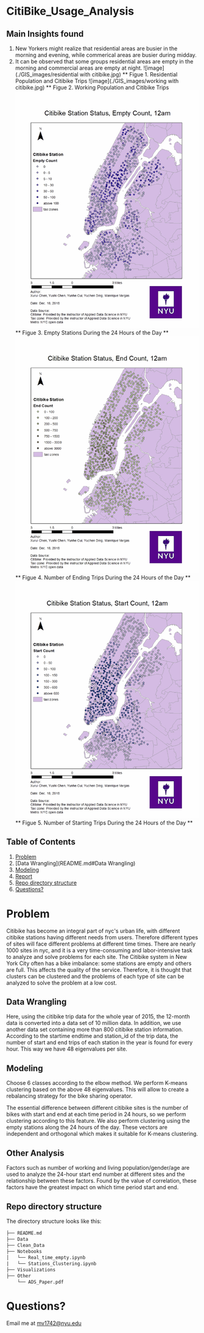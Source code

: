# CitiBike_Usage_Analysis

## Main Insights found

1. New Yorkers might realize that residential areas are busier in the morning and evening, while commerical areas are busier during midday.
1. It can be observed that some groups residential areas are empty in the morning and commercial areas are empty at night.
![image](./GIS_images/residential with citibike.jpg)
** Figue 1. Residential Population and Citibike Trips
![image](./GIS_images/working with citibike.jpg)
** Figue 2. Working Population and Citibike Trips
![image](./Visualizations/empty.gif)
** Figue 3. Empty Stations During the 24 Hours of the Day **
![image](./Visualizations/end.gif)
** Figue 4. Number of Ending Trips During the 24 Hours of the Day **
![image](./Visualizations/start.gif)
** Figue 5. Number of Starting Trips During the 24 Hours of the Day ** 

## Table of Contents

1. [Problem](README.md#Problem)
1. [Data Wrangling](README.md#Data Wrangling)
1. [Modeling](README.md#Modeling)
1. [Report](./Other/ADS_paper.pdf)
1. [Repo directory structure](README.md#Repo-directory-structure)
1. [Questions?](README.md#Questions?)

# Problem

Citibike has become an integral part of nyc's urban life, with different citibike stations having different needs from users. Therefore different types of sites will face different problems at different time times. There are nearly 1000 sites in nyc, and it is a very time-consuming and labor-intensive task to analyze and solve problems for each site. The Citibike system in New York City often has a bike imbalance: some stations are empty and others are full. This affects the quality of the service. Therefore, it is thought that clusters can be clustered and the problems of each type of site can be analyzed to solve the problem at a low cost.

## Data Wrangling
Here, using the citibike trip data for the whole year of 2015, the 12-month data is converted into a data set of 10 million data. In addition, we use another data set containing more than 800 citibike station information. According to the startime endtime and station_id of the trip data, the number of start and end trips of each station in the year is found for every hour. This way we have 48 eigenvalues ​​per site.

## Modeling

Choose 6 classes according to the elbow method. We perform K-means clustering based on the above 48 eigenvalues. This will allow to create a rebalancing strategy for the bike sharing operator.

The essential difference between different citibike sites is the number of bikes with start and end at each time period in 24 hours, so we perform clustering according to this feature. We also perform clustering using the empty stations along the 24 hours of the day. These vectors are independent and orthogonal which makes it suitable for K-means clustering.

## Other Analysis
Factors such as number of working and living population/gender/age are used to analyze the 24-hour start end number at different sites and the relationship between these factors. Found by the value of correlation, these factors have the greatest impact on which time period start and end.


## Repo directory structure

The directory structure looks like this:

    ├── README.md
    ├── Data
    ├── Clean_Data
    ├── Notebooks
    │   └── Real_time_empty.ipynb
    |   └── Stations_Clustering.ipynb
    ├── Visualizations
    ├── Other
        └── ADS_Paper.pdf
        
# Questions?
Email me at mv1742@nyu.edu

